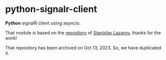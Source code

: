# python-signalr-client
**Python** signalR client using asyncio.

That module is based on the [repository](https://github.com/slazarov/python-signalr-client) of [Stanislav Lazarov](https://github.com/slazarov), thanks for the work!

That repository has been archived on Oct 13, 2023. So, we have duplicated it.

